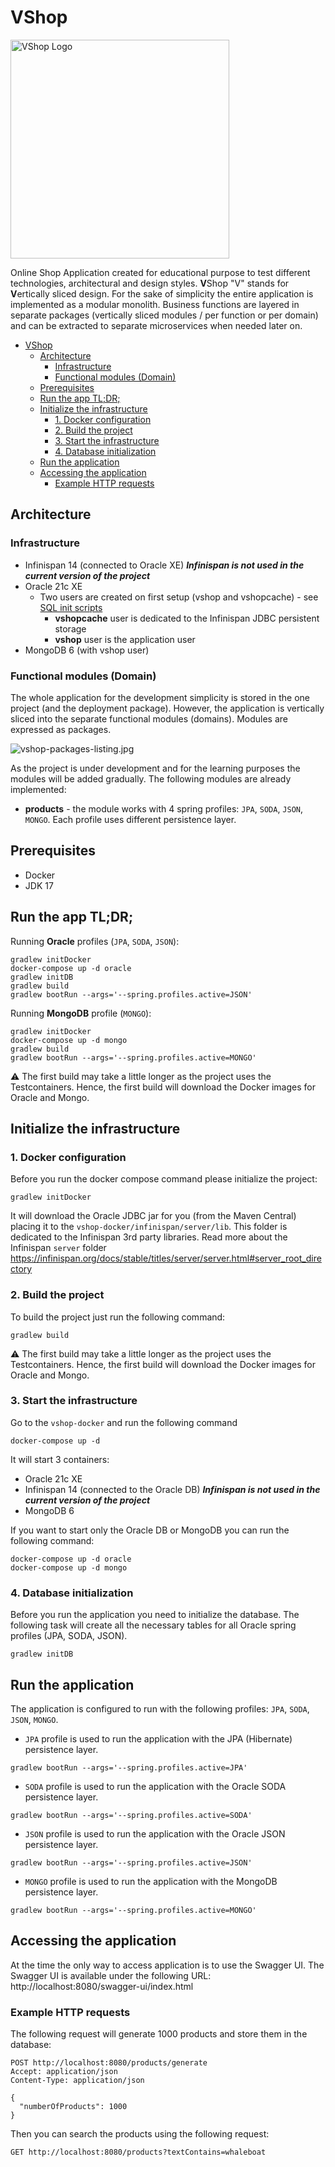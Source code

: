 # VShop

<img height="350" src="./docs/images/vshop-logo.jpg" title="VShop Logo" width="350"/>

Online Shop Application created for educational purpose to test different technologies, architectural and design styles.
**V**Shop "V" stands for **V**ertically sliced design. For the sake of simplicity the entire application is implemented 
as a modular monolith. Business functions are layered in separate packages (vertically sliced modules / per function or 
per domain) and can be extracted to separate microservices when needed later on.

<!-- TOC -->
* [VShop](#vshop)
  * [Architecture](#architecture)
    * [Infrastructure](#infrastructure)
    * [Functional modules (Domain)](#functional-modules-domain)
  * [Prerequisites](#prerequisites)
  * [Run the app TL;DR;](#run-the-app-tldr)
  * [Initialize the infrastructure](#initialize-the-infrastructure)
    * [1. Docker configuration](#1-docker-configuration)
    * [2. Build the project](#2-build-the-project)
    * [3. Start the infrastructure](#3-start-the-infrastructure)
    * [4. Database initialization](#4-database-initialization)
  * [Run the application](#run-the-application)
  * [Accessing the application](#accessing-the-application)
    * [Example HTTP requests](#example-http-requests)
<!-- TOC -->

## Architecture

### Infrastructure

- Infinispan 14 (connected to Oracle XE) ***Infinispan is not used in the current version of the project***
- Oracle 21c XE
    - Two users are created on first setup (vshop and vshopcache) -
      see [SQL init scripts](./vshop-docker/oracle/scripts/setup)
        - **vshopcache** user is dedicated to the Infinispan JDBC persistent storage
        - **vshop** user is the application user
- MongoDB 6 (with vshop user) 

### Functional modules (Domain)

The whole application for the development simplicity is stored in the one project (and the deployment package). However,
the application is vertically sliced into the separate functional modules (domains). Modules are expressed as packages.

![vshop-packages-listing.jpg](docs/images/vshop-packages-listing.jpg)

As the project is under development and for the learning purposes the modules will be added gradually. The following
modules are already implemented:

- **products** - the module works with 4 spring profiles: `JPA`, `SODA`, `JSON`, `MONGO`. Each profile uses different
  persistence layer.

## Prerequisites

- Docker
- JDK 17

## Run the app TL;DR;

Running **Oracle** profiles (`JPA`, `SODA`, `JSON`):

```shell
gradlew initDocker
docker-compose up -d oracle
gradlew initDB
gradlew build
gradlew bootRun --args='--spring.profiles.active=JSON'
```

Running **MongoDB** profile (`MONGO`):

```shell
gradlew initDocker
docker-compose up -d mongo
gradlew build
gradlew bootRun --args='--spring.profiles.active=MONGO'
```
⚠️ The first build may take a little longer as the project uses the Testcontainers. Hence, the first build will download
the Docker images for Oracle and Mongo.

## Initialize the infrastructure

### 1. Docker configuration

Before you run the docker compose command please initialize the project:

```shell
gradlew initDocker
```

It will download the Oracle JDBC jar for you (from the Maven Central) placing it to
the `vshop-docker/infinispan/server/lib`. This folder is dedicated to the Infinispan 3rd party libraries. Read more
about the Infinispan `server`
folder https://infinispan.org/docs/stable/titles/server/server.html#server_root_directory

### 2. Build the project

To build the project just run the following command:

```shell
gradlew build
```
⚠️ The first build may take a little longer as the project uses the Testcontainers. Hence, the first build will download
the Docker images for Oracle and Mongo.

### 3. Start the infrastructure

Go to the `vshop-docker` and run the following command

```shell
docker-compose up -d
```

It will start 3 containers:
- Oracle 21c XE 
- Infinispan 14 (connected to the Oracle DB) ***Infinispan is not used in the current version of the project***
- MongoDB 6

If you want to start only the Oracle DB or MongoDB you can run the following command:

```shell
docker-compose up -d oracle
docker-compose up -d mongo
```

### 4. Database initialization

Before you run the application you need to initialize the database. The following task will create all the necessary
tables for all Oracle spring profiles (JPA, SODA, JSON).

```shell
gradlew initDB
```

## Run the application

The application is configured to run with the following profiles: `JPA`, `SODA`, `JSON`, `MONGO`.

- `JPA` profile is used to run the application with the JPA (Hibernate) persistence layer.

```shell
gradlew bootRun --args='--spring.profiles.active=JPA'
```

- `SODA` profile is used to run the application with the Oracle SODA persistence layer.

 ```shell
gradlew bootRun --args='--spring.profiles.active=SODA'
```

- `JSON` profile is used to run the application with the Oracle JSON persistence layer.

```shell
gradlew bootRun --args='--spring.profiles.active=JSON'
```

- `MONGO` profile is used to run the application with the MongoDB persistence layer.

```shell
gradlew bootRun --args='--spring.profiles.active=MONGO'
```

## Accessing the application

At the time the only way to access application is to use the Swagger UI. The Swagger UI is available under the following
URL: http://localhost:8080/swagger-ui/index.html

### Example HTTP requests

The following request will generate 1000 products and store them in the database:

```http request
POST http://localhost:8080/products/generate
Accept: application/json
Content-Type: application/json

{
  "numberOfProducts": 1000
}
```

Then you can search the products using the following request:

```http request
GET http://localhost:8080/products?textContains=whaleboat
```